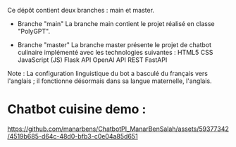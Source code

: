 Ce dépôt contient deux branches : main et master.

* Branche "main"
La branche main contient le projet réalisé en classe "PolyGPT".

* Branche "master"
La branche master présente le projet de chatbot culinaire implémenté avec les technologies suivantes :
HTML5
CSS
JavaScript (JS)
Flask
API OpenAI
API REST
FastAPI

Note : 
La configuration linguistique du bot a basculé du français vers l'anglais ; il fonctionne désormais dans sa langue maternelle, l'anglais.

# Chatbot cuisine demo :

https://github.com/manarbens/ChatbotPI_ManarBenSalah/assets/59377342/4519b685-d64c-48d0-bfb3-c0e04a85d651

